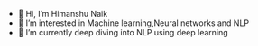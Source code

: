 - 👋 Hi, I’m Himanshu Naik
- 👀 I’m interested in Machine learning,Neural networks and NLP 
- 🌱 I’m currently deep diving into NLP using deep learning

<!---
himanshu-45naik/himanshu-45naik is a ✨ special ✨ repository because its `README.md` (this file) appears on your GitHub profile.
You can click the Preview link to take a look at your changes.
--->
